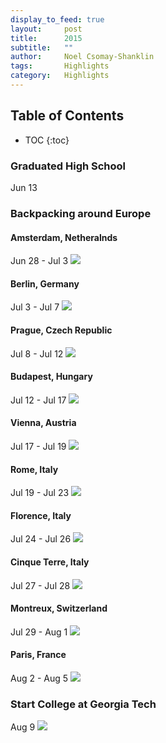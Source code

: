 ```yaml
---
display_to_feed: true
layout:     post
title:      2015
subtitle:   "" 
author:     Noel Csomay-Shanklin
tags:       Highlights
category:   Highlights
---
```

## Table of Contents
* TOC
{:toc}

### Graduated High School
Jun 13
### Backpacking around Europe
#### Amsterdam, Netheralnds
Jun 28 - Jul 3
<img src = "https://lh3.googleusercontent.com/pyBsFPC8aZwYNcNavc9jV1Dbtr-oIf4a1dQRUVbiShNkuI9E7Xm6QwZcBujdRbOAOJR5C_rZhshJ644qTx3tQxosENjybyhX5hu1x455IobtJdo3DPqYTN6qOKAYg8djNt3i11OEFEY"  />
#### Berlin, Germany
Jul 3 - Jul 7
<img src = "https://lh3.googleusercontent.com/s0MA2U3c0YmXxCKOBM1w7J4MFSCba6QEgkq1FaGMMMPDz2HIIDKgJ9JlObvcdoIog1LlGsLlyyLhtpYDtCRWk0F0kZhjLiDdhBmuqz-CFcsz9gTLbNMIs6fis9WZUTwvwTivfTFnZu0" />
#### Prague, Czech Republic
Jul 8 - Jul 12
<img src = "https://lh3.googleusercontent.com/NoUOnkc-NYttIaPmiQL9M_OPCUFmE0EmRSaf2-rMTao2RLHVxZUpWOwHOnU4YGxHiiFQulCyIO4bB9OvlQbOhOOzzXZ1cD2zEA5VLI1qXsLKfX2rddz8xzkBgfGfoMUCWcUJLQ1BgK4" />
#### Budapest, Hungary
Jul 12 - Jul 17
<img src = "https://lh3.googleusercontent.com/_DK2GfsZkM6mvDFMFPemeJInKnvxVdjwlFd6kZ03PwFDbQsBzQ4WUPkkZ0q-efbHTvk2byCvJaejReByYDVGhVSsrO0qi1ChtlTld3VLX69xlLvmkvixNY_PYXHwuxVoCGSEbGDpPXE"  />
#### Vienna, Austria
Jul 17 - Jul 19
<img src = "https://lh3.googleusercontent.com/vfItUJquChBtc9_yjwnT5OkBBysGpE0GkZ6VqyvMxcE_xI1I4dYvGR_bGfUQEbGUFuXzIIzuq7s32q0adUIp6pusKFGO5nTB_ggtPVEYM730WOQ3zkpsZ6125g6zS9lYTpuFWryOe_I" />
#### Rome, Italy
Jul 19 - Jul 23
<img src = "https://lh3.googleusercontent.com/clwJ7RCEQxju8NQBamP1iFMVhcacLd_9QjZ1GhD4P-Je1YiDMxYDhr6zCmEoWXwcBU5LvSSkrxJCcuElDcYnzUs7RPRDhs656mK8fm2HWFO1bf6HGj9PQjKP3IN5Ex_kUo-Yl2kwsUI"  />
#### Florence, Italy
Jul 24 - Jul 26
<img src = "https://lh3.googleusercontent.com/EfSQXe8NEKcu9srpNNE-7WgTzyEBD8Py78TLyMdYmo3tGiB96f9LxYMeIn3SAZm1wC6ttpweJJb4_c9PdfKEiWWUT5c6KY8nD0BwtM86tfZHGhVhPLcf52It3PMstP7uMXdzzJM24W0"/>
#### Cinque Terre, Italy
Jul 27 - Jul 28
<img src = "https://lh3.googleusercontent.com/YUqx8oPfO9ap6ARBkzt3FnenkBh7COG6iHer_Fv-TJM6b80wg6bxVPld1eKZBC6lZo3hw2INAqFhP2iX-nQ0_2HXq6nZpOADSzOX60S1R3uMByDhLU5Uua4UBtBfBED4pevcYqT5Va8" />
#### Montreux, Switzerland
Jul 29 - Aug 1
<img src = "https://lh3.googleusercontent.com/gL3s0dyOqt-8Eu8i2BI_f9GQ_NjtCSsd3r0dzGacMvMgl7ZIUsQ1iOEaCQKpxJ2_4xcfgve1D4OL-k209nrvZ9OhsSoWUBmUgdMAKiqYZUFAuaBXJ3zMGWvvFe2NeJYg1H3YAxcE3aE" />
#### Paris, France
Aug 2 - Aug 5
<img src = "https://lh3.googleusercontent.com/hcMiUUYEoOPUQttgqluLCO7Dfx2whsiPMSHjdWLB6iwGdGQVdlh4EyUrNLLUsa52qL11f60-kKSZij1o4U69_r3H_AmNg8k0Vo0kZ51L483CH9pkRMz8sxKy2h7zCb7YiEnhQ4hBdCM"/>
### Start College at Georgia Tech
Aug 9
<img src = "https://lh3.googleusercontent.com/hgO5RaNt25rUVbI5iz_vIawoOQHC54AwVELSep8T_C6q3Z2pX4p1YbhpuuDqfFu69TFb-L9nMj2ASxqVLTjUqHWoFYzhrt0BmEy7e7GZy5qs9d71dfM4X5jrxv98weqNaO9ue-iFmRE" />

<!-- ---
layout:     post
title:      2015
subtitle:   "" 
author:     Noel Csomay-Shanklin
tags:       Highlights
category:   Highlights
---
## Table of Contents
* TOC
{:toc}

- Graduated High School (Jun 13)
- Backpacking around Europe
	- Amsterdam, Netherlands (Jun 28 - Jul 3)
	- Berlin, Germany (Jul 3 - Jul 7)
	- Prague, Czech Republic (Jul 8 - Jul 12)
	- Budapest, Hungary (Jul 12 - Jul 17)
	- Vienna, Austria (Jul 17 - Jul 19)
	- Rome, Italy (Jul 19 - Jul 23)
	- Florence, Italy (Jul 24 - Jul 26)
	- Cinque Terre, Italy (Jul 27 - Jul 28)
	- Montreux, Switzerland (Jul 29 - Aug 1)
	- Paris, France (Aug 2 - Aug 5)
- Start College at Georgia Tech (Aug 9) -->